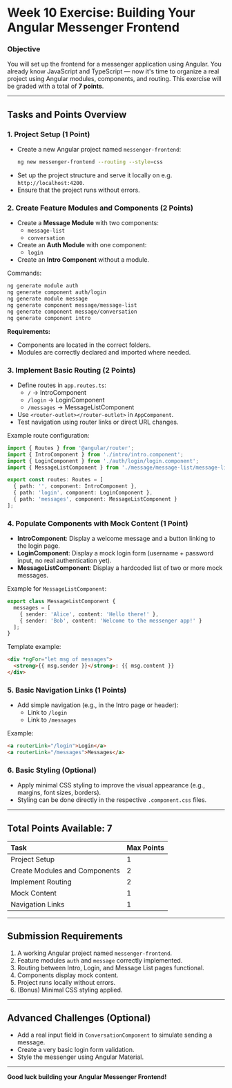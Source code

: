 # Week 10 Exercise: Building Your Angular Messenger Frontend

### **Objective**
You will set up the frontend for a messenger application using Angular. You already know JavaScript and TypeScript — now it's time to organize a real project using Angular modules, components, and routing. This exercise will be graded with a total of **7 points**.

---

## **Tasks and Points Overview**

### **1. Project Setup** (1 Point)
- Create a new Angular project named `messenger-frontend`:
  ```bash
  ng new messenger-frontend --routing --style=css
  ```
- Set up the project structure and serve it locally on e.g. `http://localhost:4200`.
- Ensure that the project runs without errors.

### **2. Create Feature Modules and Components** (2 Points)
- Create a **Message Module** with two components:
  - `message-list`
  - `conversation`
- Create an **Auth Module** with one component:
  - `login`
- Create an **Intro Component** without a module.

Commands:
```bash
ng generate module auth
ng generate component auth/login
ng generate module message
ng generate component message/message-list
ng generate component message/conversation
ng generate component intro
```

**Requirements:**
- Components are located in the correct folders.
- Modules are correctly declared and imported where needed.

### **3. Implement Basic Routing** (2 Points)
- Define routes in `app.routes.ts`:
  - `/` -> IntroComponent
  - `/login` -> LoginComponent
  - `/messages` -> MessageListComponent
- Use `<router-outlet></router-outlet>` in `AppComponent`.
- Test navigation using router links or direct URL changes.

Example route configuration:
```typescript
import { Routes } from '@angular/router';
import { IntroComponent } from './intro/intro.component';
import { LoginComponent } from './auth/login/login.component';
import { MessageListComponent } from './message/message-list/message-list.component';

export const routes: Routes = [
  { path: '', component: IntroComponent },
  { path: 'login', component: LoginComponent },
  { path: 'messages', component: MessageListComponent }
];
```

### **4. Populate Components with Mock Content** (1 Point)
- **IntroComponent**: Display a welcome message and a button linking to the login page.
- **LoginComponent**: Display a mock login form (username + password input, no real authentication yet).
- **MessageListComponent**: Display a hardcoded list of two or more mock messages.

Example for `MessageListComponent`:
```typescript
export class MessageListComponent {
  messages = [
    { sender: 'Alice', content: 'Hello there!' },
    { sender: 'Bob', content: 'Welcome to the messenger app!' }
  ];
}
```

Template example:
```html
<div *ngFor="let msg of messages">
  <strong>{{ msg.sender }}</strong>: {{ msg.content }}
</div>
```

### **5. Basic Navigation Links** (1 Points)
- Add simple navigation (e.g., in the Intro page or header):
  - Link to `/login`
  - Link to `/messages`

Example:
```html
<a routerLink="/login">Login</a>
<a routerLink="/messages">Messages</a>
```

### **6. Basic Styling** (Optional)
- Apply minimal CSS styling to improve the visual appearance (e.g., margins, font sizes, borders).
- Styling can be done directly in the respective `.component.css` files.

---

## **Total Points Available: 7**

| Task | Max Points |
|:---|:---|
| Project Setup | 1 |
| Create Modules and Components | 2 |
| Implement Routing | 2 |
| Mock Content | 1 |
| Navigation Links | 1 |

---

## **Submission Requirements**

1. A working Angular project named `messenger-frontend`.
2. Feature modules `auth` and `message` correctly implemented.
3. Routing between Intro, Login, and Message List pages functional.
4. Components display mock content.
5. Project runs locally without errors.
6. (Bonus) Minimal CSS styling applied.

---

## **Advanced Challenges (Optional)**
- Add a real input field in `ConversationComponent` to simulate sending a message.
- Create a very basic login form validation.
- Style the messenger using Angular Material.

---

**Good luck building your Angular Messenger Frontend!**